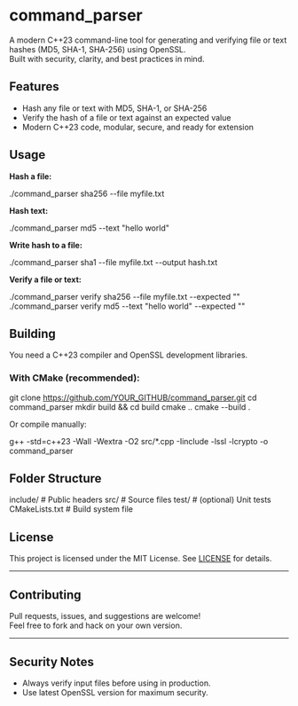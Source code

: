 # command_parser

A modern C++23 command-line tool for generating and verifying file or text hashes (MD5, SHA-1, SHA-256) using OpenSSL.  
Built with security, clarity, and best practices in mind.

## Features

- Hash any file or text with MD5, SHA-1, or SHA-256
- Verify the hash of a file or text against an expected value
- Modern C++23 code, modular, secure, and ready for extension

## Usage

**Hash a file:**

./command_parser sha256 --file myfile.txt

**Hash text:**

./command_parser md5 --text "hello world"

**Write hash to a file:**

./command_parser sha1 --file myfile.txt --output hash.txt

**Verify a file or text:**

./command_parser verify sha256 --file myfile.txt --expected "<hash>"
./command_parser verify md5 --text "hello world" --expected "<hash>"

## Building

You need a C++23 compiler and OpenSSL development libraries.

### With CMake (recommended):

git clone https://github.com/YOUR_GITHUB/command_parser.git
cd command_parser
mkdir build && cd build
cmake ..
cmake --build .

Or compile manually:

g++ -std=c++23 -Wall -Wextra -O2 src/\*.cpp -Iinclude -lssl -lcrypto -o command_parser

## Folder Structure

include/ # Public headers
src/ # Source files
test/ # (optional) Unit tests
CMakeLists.txt # Build system file

## License

This project is licensed under the MIT License. See [LICENSE](LICENSE) for details.

---

## Contributing

Pull requests, issues, and suggestions are welcome!  
Feel free to fork and hack on your own version.

---

## Security Notes

- Always verify input files before using in production.
- Use latest OpenSSL version for maximum security.
